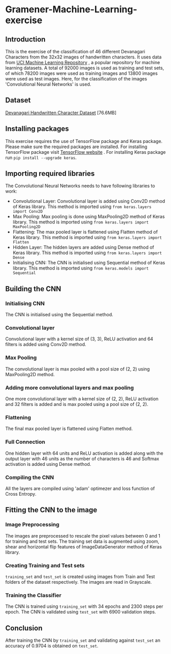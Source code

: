 # Gramener-Machine-Learning-exercise

## Introduction
This is the exercise of the classification of 46 different Devanagari Characters from the 32x32 images of handwritten characters. It uses data from [UCI Machine Learning Repository](https://archive.ics.uci.edu/ml/datasets/Devanagari+Handwritten+Character+Dataset) , a popular repository for machine learning datasets. A total of 92000 images is used as training and test sets, of which 78200 images were used as training images and 13800 images were used as test images. Here, for the classification of the images 'Convolutional Neural Networks' is used.

## Dataset
[Devanagari Handwritten Character Dataset](https://archive.ics.uci.edu/ml/machine-learning-databases/00389/DevanagariHandwrittenCharacterDataset.zip) [76.6MB]

## Installing packages
This exercise requires the use of TensorFlow package and Keras package. Please make sure the required packages are installed. For installing TensorFlow package visit [TensorFlow website](https://www.tensorflow.org/) . For installing Keras package run `pip install --upgrade keras`.

## Importing required libraries
The Convolutional Neural Networks needs to have following libraries to work:
* Convolutional Layer: Convolutional layer is added using Conv2D method of Keras library. This method is imported using `from keras.layers import Conv2D`
* Max Pooling: Max pooling is done using MaxPooling2D method of Keras library. This method is imported using `from keras.layers import MaxPooling2D`
* Flattening: The max pooled layer is flattened using Flatten method of Keras library. This method is imported using `from keras.layers import Flatten`
* Hidden Layer: The hidden layers are added using Dense method of Keras library. This method is imported using `from keras.layers import Dense`
* Initialising CNN: The CNN is initialised using Sequential method of Keras library. This method is imported using `from keras.models import Sequential`

## Building the CNN
### Initialising CNN
The CNN is initialised using the Sequential method.
### Convolutional layer
Convolutional layer with a kernel size of (3, 3), ReLU activation and 64 filters is added using Conv2D method.
### Max Pooling
The convolutional layer is max pooled with a pool size of (2, 2) using MaxPooling2D method.
### Adding more convolutional layers and max pooling
One more convolutional layer with a kernel size of (2, 2), ReLU activation and 32 filters is added and is max pooled using a pool size of (2, 2).
### Flattening
The final max pooled layer is flattened using Flatten method.
### Full Connection
One hidden layer with 64 units and ReLU activation is added along with the output layer with 46 units as the number of characters is 46 and Softmax activation is added using Dense method.
### Compiling the CNN
All the layers are compiled using 'adam' optimezer and loss function of Cross Entropy.

## Fitting the CNN to the image
### Image Preprocessing
The images are preprocessed to rescale the pixel values between 0 and 1 for training and test sets. The training set data is augmented using zoom, shear and horizontal flip features of ImageDataGenerator method of Keras library.
### Creating Training and Test sets
`training_set` and `test_set` is created using images from Train and Test folders of the dataset respectively. The images are read in Grayscale.
### Training the Classifier
The CNN is trained using `training_set` with 34 epochs and 2300 steps per epoch. The CNN is validated using `test_set` with 6900 validation steps.

## Conclusion
After training the CNN by `training_set` and validating against `test_set` an accuracy of 0.9704 is obtained on `test_set`.